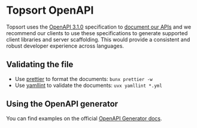 # Topsort OpenAPI

Topsort uses the [OpenAPI 3.1.0][openapi] specification to [document our APIs][docs] and we
recommend our clients to use these specifications to generate supported client libraries and server
scaffolding. This would provide a consistent and robust developer experience across languages.

## Validating the file

- Use [prettier][prettier] to format the documents: `bunx prettier -w`
- Use [yamllint][yamllint] to validate the documents: `uvx yamllint *.yml`

## Using the OpenAPI generator

You can find examples on the official
[OpenAPI Generator docs](https://openapi-generator.tech/docs/usage#examples).

[openapi]: https://github.com/OAI/OpenAPI-Specification/blob/main/versions/3.1.0.md
[docs]: https://docs.topsort.com
[prettier]: https://prettier.io/
[yamllint]: https://github.com/adrienverge/yamllint
